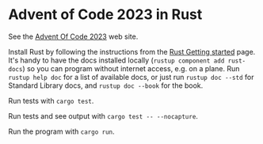# Advent of Code 2023 in Rust

See the [Advent Of Code 2023](https://adventofcode.com/2023/) web site.

Install Rust by following the instructions from the [Rust Getting started](https://www.rust-lang.org/learn/get-started) page. It's handy to have the docs installed locally (`rustup component add rust-docs`) so you can program without internet access, e.g. on a plane. Run `rustup help doc` for a list of available docs, or just run `rustup doc --std` for Standard Library docs, and `rustup doc --book` for the book.

Run tests with `cargo test`.

Run tests and see output with `cargo test -- --nocapture`.

Run the program with `cargo run`.

